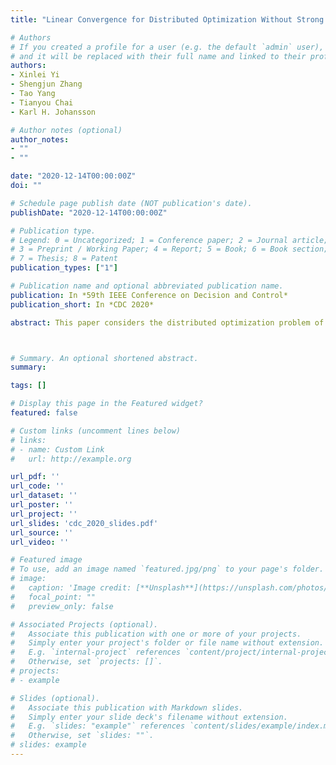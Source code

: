 ```yaml
---
title: "Linear Convergence for Distributed Optimization Without Strong Convexity"

# Authors
# If you created a profile for a user (e.g. the default `admin` user), write the username (folder name) here 
# and it will be replaced with their full name and linked to their profile.
authors:
- Xinlei Yi
- Shengjun Zhang
- Tao Yang
- Tianyou Chai
- Karl H. Johansson

# Author notes (optional)
author_notes:
- ""
- ""

date: "2020-12-14T00:00:00Z"
doi: ""

# Schedule page publish date (NOT publication's date).
publishDate: "2020-12-14T00:00:00Z"

# Publication type.
# Legend: 0 = Uncategorized; 1 = Conference paper; 2 = Journal article;
# 3 = Preprint / Working Paper; 4 = Report; 5 = Book; 6 = Book section;
# 7 = Thesis; 8 = Patent
publication_types: ["1"]

# Publication name and optional abbreviated publication name.
publication: In *59th IEEE Conference on Decision and Control*
publication_short: In *CDC 2020*

abstract: This paper considers the distributed optimization problem of minimizing a global cost function formed by a sum of local smooth cost functions by using local information exchange. Various distributed optimization algorithms have been proposed for solving such a problem. A standard condition for proving the linear convergence for existing distributed algorithms is the strong convexity of the cost functions. However, the strong convexity may not hold for many practical applications, such as least squares and logistic regression.  In this paper, we propose a distributed primal-dual gradient descent algorithm and establish its linear convergence under the condition that the global cost function satisfies the Polyak-Lojasiewicz condition. This condition is weaker than strong convexity and the global minimizer is not necessarily unique. The theoretical result is illustrated by numerical simulations.



# Summary. An optional shortened abstract.
summary:

tags: []

# Display this page in the Featured widget?
featured: false

# Custom links (uncomment lines below)
# links:
# - name: Custom Link
#   url: http://example.org

url_pdf: ''
url_code: ''
url_dataset: ''
url_poster: ''
url_project: ''
url_slides: 'cdc_2020_slides.pdf'
url_source: ''
url_video: ''

# Featured image
# To use, add an image named `featured.jpg/png` to your page's folder. 
# image:
#   caption: 'Image credit: [**Unsplash**](https://unsplash.com/photos/pLCdAaMFLTE)'
#   focal_point: ""
#   preview_only: false

# Associated Projects (optional).
#   Associate this publication with one or more of your projects.
#   Simply enter your project's folder or file name without extension.
#   E.g. `internal-project` references `content/project/internal-project/index.md`.
#   Otherwise, set `projects: []`.
# projects:
# - example

# Slides (optional).
#   Associate this publication with Markdown slides.
#   Simply enter your slide deck's filename without extension.
#   E.g. `slides: "example"` references `content/slides/example/index.md`.
#   Otherwise, set `slides: ""`.
# slides: example
---
```


<!-- {{% callout note %}}
Click the *Cite* button above to demo the feature to enable visitors to import publication metadata into their reference management software.
{{% /callout %}}

{{% callout note %}}
Create your slides in Markdown - click the *Slides* button to check out the example.
{{% /callout %}}

Supplementary notes can be added here, including [code, math, and images](https://wowchemy.com/docs/writing-markdown-latex/). -->
